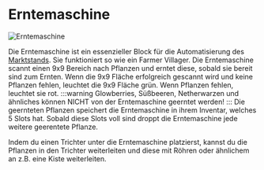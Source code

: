 # Erntemaschine
![Erntemaschine](@site/static/img/de/custom-blocks/harvestmachine.webp)

Die Erntemaschine ist ein essenzieller Block für die Automatisierung des [Marktstands](../game-mechanics/marketstall.md). Sie funktioniert so wie ein Farmer Villager. Die Erntemaschine scannt einen 9x9 Bereich nach Pflanzen und erntet diese, sobald sie bereit sind zum Ernten. Wenn die 9x9 Fläche erfolgreich gescannt wird und keine Pflanzen fehlen, leuchtet die 9x9 Fläche grün. Wenn Pflanzen fehlen, leuchtet sie rot.
:::warning
Glowberries, Süßbeeren, Netherwarzen und ähnliches können NICHT von der Erntemaschine geerntet werden!
:::
Die geernteten Pflanzen speichert die Erntemaschine in ihrem Inventar, welches 5 Slots hat. Sobald diese Slots voll sind droppt die Erntemaschine jede weitere geerentete Pflanze. 

Indem du einen Trichter unter die Erntemaschine platzierst, kannst du die Pflanzen in den Trichter weiterleiten und diese mit Röhren oder ähnlichem an z.B. eine Kiste weiterleiten.